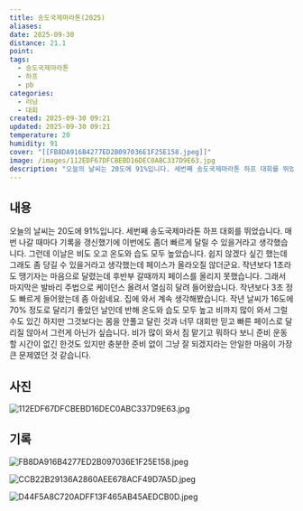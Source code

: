 ```yaml
---
title: 송도국제마라톤(2025)
aliases:
date: 2025-09-30
distance: 21.1
point:
tags:
  - 송도국제마라톤
  - 하프
  - pb
categories:
  - 러닝
  - 대회
created: 2025-09-30 09:21
updated: 2025-09-30 09:21
temperature: 20
humidity: 91
cover: "[[FB8DA916B4277ED2B097036E1F25E158.jpeg]]"
image: /images/112EDF67DFCBEBD16DEC0ABC337D9E63.jpg
description: "오늘의 날씨는 20도에 91%입니다. 세번째 송도국제마라톤 하프 대회를 뛰었습니다. 매번 나갈 때마다 기록을 갱신했기에 이번에도 좀더 빠르게 달릴 수 있을거라고 생각했습니다. 그런데 이날은 비도 오고 온도와 습도 모두 높았습니다. 쉽지 않겠다 싶긴 했는데 그래도 좀 당길 수 있을거라고 "
---
```


## 내용
오늘의 날씨는 20도에 91%입니다.
세번째 송도국제마라톤 하프 대회를 뛰었습니다. 매번 나갈 때마다 기록을 갱신했기에 이번에도 좀더 빠르게 달릴 수 있을거라고 생각했습니다. 
그런데 이날은 비도 오고 온도와 습도 모두 높았습니다. 쉽지 않겠다 싶긴 했는데 그래도 좀 당길 수 있을거라고 생각했는데 페이스가 올라오질 않더군요. 작년보다 1초라도 땡기자는 마음으로 달렸는데 후반부 갈때까지 페이스를 올리지 못했습니다. 그래서 마지막은 발바리 주법으로 케이던스 올려서 열심히 달려 들어왔습니다. 작년보다 3초 정도 빠르게 들어왔는데 좀 아쉽네요.
집에 와서 계속 생각해봤습니다. 작년 날씨가 16도에 70% 정도로 달리기 좋았던 날인데 반해 온도와 습도 모두 높고 비까지 많이 와서 그럴 수도 있긴 하지만 그것보다는 몸을 안풀고 달린 것과 너무 대회만 믿고 빠른 페이스로  달리질 않아서 그런게 아닌가 싶습니다. 비가 많이 와서 짐 맡기고 뭐하다 보니 준비 운동할 시간이 없긴 한것도 있지만 충분한 준비 없이 그냥 잘 되겠지라는 안일한 마음이 가장 큰 문제였던 것 같습니다.
## 사진
![112EDF67DFCBEBD16DEC0ABC337D9E63.jpg](/images/112EDF67DFCBEBD16DEC0ABC337D9E63.jpg)

## 기록
![FB8DA916B4277ED2B097036E1F25E158.jpeg](/images/FB8DA916B4277ED2B097036E1F25E158.jpeg)

![CCB22B29136A2860AEE678ACF49D7A5D.jpeg](/images/CCB22B29136A2860AEE678ACF49D7A5D.jpeg)

![D44F5A8C720ADFF13F465AB45AEDCB0D.jpeg](/images/D44F5A8C720ADFF13F465AB45AEDCB0D.jpeg)

